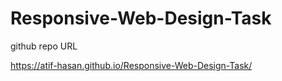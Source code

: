 # Responsive-Web-Design-Task

github repo URL

https://atif-hasan.github.io/Responsive-Web-Design-Task/
